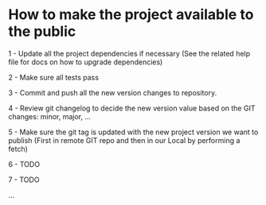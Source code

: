 # How to make the project available to the public

1 - Update all the project dependencies if necessary
    (See the related help file for docs on how to upgrade dependencies)
    
2 - Make sure all tests pass

3 - Commit and push all the new version changes to repository.

4 - Review git changelog to decide the new version value based on the GIT changes: minor, major, ...

5 - Make sure the git tag is updated with the new project version we want to publish
    (First in remote GIT repo and then in our Local by performing a fetch)
    
6 - TODO

7 - TODO

...
